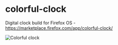 # colorful-clock
Digital clock build for Firefox OS - https://marketplace.firefox.com/app/colorful-clock/

![Colorful clock](https://marketplace.cdn.mozilla.net/img/uploads/addon_icons/510/510020-128.png)
